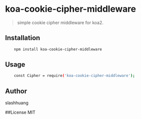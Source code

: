 # koa-cookie-cipher-middleware

> simple cookie cipher middleware for koa2.

## Installation

```bash
    npm install koa-cookie-cipher-middleware
```

## Usage
```bash
    const Cipher = require('koa-cookie-cipher-middleware');

```

## Author
slashhuang

##License
MIT